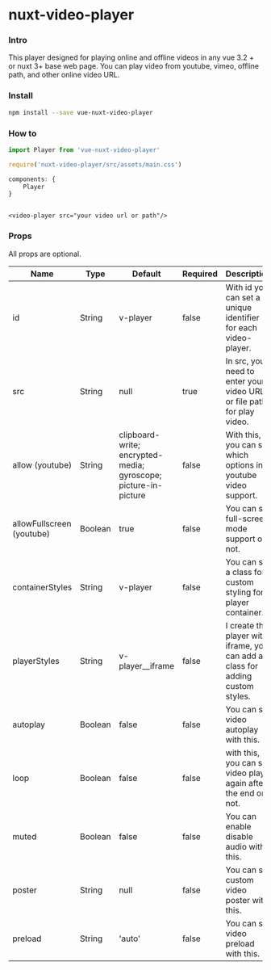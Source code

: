 # nuxt-video-player

### Intro

This player designed for playing online and offline videos in any vue 3.2 + or nuxt 3+ base web page. You can play video
from youtube, vimeo, offline path, and other online video URL.

### Install

```bash
npm install --save vue-nuxt-video-player
```

### How to

```javascript
import Player from 'vue-nuxt-video-player'

require('nuxt-video-player/src/assets/main.css')

components: {
    Player
}
```

```vue

<video-player src="your video url or path"/>
```

### Props

All props are optional.

| Name             | Type    | Default      | Required | Description |
| ---              | ---     | ---          | ---      |---          |
| id               | String  | v-player     | false    | With id you can set a unique identifier for each video-player.  |
| src              | String  | null         | true     | In src, you need to enter your video URL or file path for play video. |
| allow (youtube)           | String  | clipboard-write; encrypted-media; gyroscope; picture-in-picture | false | With this, you can set which options in youtube video support. |
| allowFullscreen (youtube)  | Boolean | true         | false    | You can set full-screen mode support or not. |
| containerStyles  | String  | v-player     | false    | You can set a class for custom styling for player container. |
| playerStyles     | String  | v-player__iframe  | false | I create this player with iframe, you can add a class for adding custom styles. |
| autoplay     | Boolean  | false  | false | You can set video autoplay with this. |
| loop     | Boolean  | false  | false | with this, you can set video play again after the end or not. |
| muted     | Boolean  | false  | false | You can enable disable audio with this. |
| poster     | String  | null  | false | You can set custom video poster with this. |
| preload     | String  | 'auto'  | false | You can set video preload with this. |
